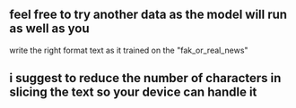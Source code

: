 ## feel free to try another data as the model will run as well as you 
write the right format text as it trained on the "fak_or_real_news"
## i suggest to reduce the number of characters in slicing the text so your device can handle it 
